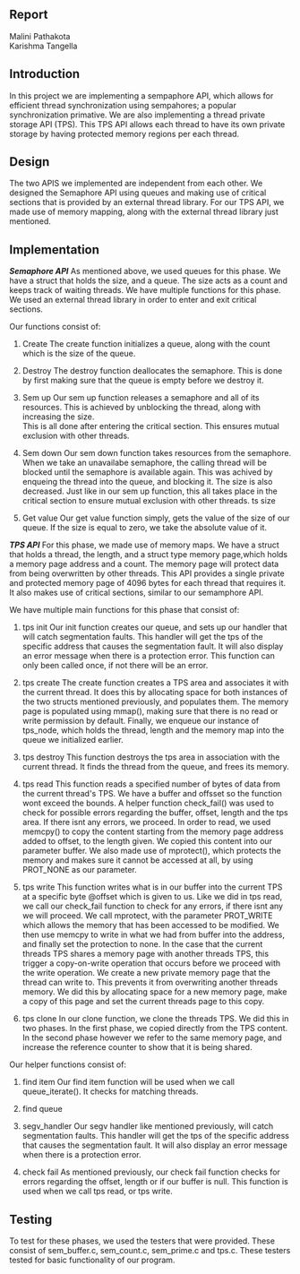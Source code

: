 ## Report
Malini Pathakota <br />
Karishma Tangella <br />

## Introduction
In this project we are implementing a sempaphore API, which allows for
efficient thread synchronization using sempahores; a popular synchronization
primative. We are also implementing a thread private storage API (TPS). This
TPS API allows each thread to have its own private storage by having protected
memory regions per each thread. 

## Design
The two APIS we implemented are independent from each other. We designed
the Semaphore API using queues and making use of critical sections that is
provided by an external thread library. For our TPS API, we made use of
memory mapping, along with the external thread library just mentioned.

## Implementation

***Semaphore API***
As mentioned above, we used queues for this phase. We have a struct that
holds the size, and a queue. The size acts as a count and keeps track of 
waiting threads. We have multiple functions for this phase. We used an 
external thread library in order to enter and exit critical sections.

Our functions consist of:

1. Create
The create function initializes a queue, along with the count which is the 
size of the queue.

2. Destroy
The destroy function deallocates the semaphore. This is done by first making
sure that the queue is empty before we destroy it.

3. Sem up
Our sem up function releases a semaphore and all of its resources. This
is achieved by unblocking the thread, along with increasing the size.  
This is all done after entering the critical section. This ensures
mutual exclusion with other threads.

4. Sem down
Our sem down function takes resources from the semaphore. When we take an
unavailabe semaphore, the calling thread will be blocked until the semaphore
is available again. This was achived by enqueing the thread into the queue,
and blocking it. The size is also decreased. Just like in our sem up function,
this all takes place in the critical section to ensure
mutual exclusion with other threads.
ts size

5. Get value
Our get value function simply, gets the value of the size of our queue. If 
the size is equal to zero, we take the absolute value of it. 

***TPS API***
For this phase, we made use of memory maps. We have a struct that holds
a thread, the length, and a struct type memory page,which holds a memory page
address and a count. The memory page will protect data from being overwritten 
by other threads. This API provides a single private and protected memory page
of 4096 bytes for each thread that requires it. It also makes
use of critical sections, similar to our semamphore API.

We have multiple main functions for this phase that consist of:
1. tps init
Our init function creates our queue, and sets up our handler that will catch 
segmentation faults. This handler will get the tps of the specific address 
that causes the segmentation fault. It will also display an error message 
when there is a protection error. This function can only been called once, 
if not there will be an error. 

2. tps create
The create function creates a TPS area and associates it with the current 
thread. It does this by allocating space for both instances of the two structs 
mentioned previously, and populates them. The memory page is populated using 
mmap(), making sure that there is no read or write permission by default. 
Finally, we enqueue our instance of tps_node, which holds the thread, length 
and the memory map into the queue we initialized earlier. 

3. tps destroy 
This function destroys the tps area in association with the current thread. It 
finds the thread from the queue, and frees its memory.

4. tps read
This function reads a specified number of bytes of data from the current 
thread's TPS. We have a buffer and offsset so the function wont exceed the 
bounds. A helper function check_fail() was used to check for possible errors 
regarding the buffer, offset, length and the tps area. If there isnt any 
errors, we proceed. In order to read, we used memcpy() to copy the content 
starting from the memory page address added to offset, to the length given. We 
copied this content into our parameter buffer. We also made use of mprotect(), 
which protects the memory and makes sure it cannot be accessed at all, by 
using PROT_NONE as our parameter.

5. tps write
This function writes what is in our buffer into the current TPS at a specific
byte @offset which is given to us. Like we did in tps read, we call our
check_fail function to check for any errors, if there isnt any
we will proceed. We call mprotect, with the parameter PROT_WRITE which
allows the memory that has been accessed to be modified. We then use memcpy
to write in what we had from buffer into the address, and finally set the
protection to none. In the case that the current threads TPS shares a memory 
page with another threads TPS, this trigger a copy-on-write operation that 
occurs before we proceed with the write operation. We create a new private 
memory page that the thread can write to. This prevents it from overwriting 
another threads memory. We did this by allocating space for a new memory page,
make a copy of this page and set the current threads page to this copy. 

6. tps clone
In our clone function, we clone the threads TPS. We did this in two phases. 
In the first phase, we copied directly from the TPS content. In the second 
phase however we refer to the same memory page, and increase the reference 
counter to show that it is being shared. 

Our helper functions consist of:
1. find item
Our find item function will be used when we call queue_iterate(). 
It checks for matching threads. 

2. find queue

3. segv_handler
Our segv handler like mentioned previously, will catch segmentation faults.
This handler will get the tps of the specific address that causes the 
segmentation fault. It will also display an error message when there is a 
protection error.

4. check fail
As mentioned previously, our check fail function checks for errors regarding 
the offset, length or if our buffer is null. This function is used when we 
call tps read, or tps write. 


## Testing
To test for these phases, we used the testers that were provided. These 
consist of sem_buffer.c, sem_count.c, sem_prime.c and tps.c. These testers 
tested for basic functionality of our program. 


